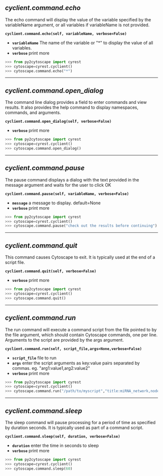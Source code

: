 ## ___cyclient.command.echo___

The echo command will display the value of the variable specified by the
variableName argument, or all variables if variableName is not provided.

**`cyclient.command.echo(self, variableName, verbose=False)`**

* **`variableName`** The name of the variable or "*" to display the value of all variables.
* **`verbose`** print more

```python
>>> from py2cytoscape import cyrest
>>> cytoscape=cyrest.cyclient()
>>> cytoscape.command.echo("*")
```
___

## ***cyclient.command.open_dialog***

The command line dialog provides a field to enter commands and view
results. It also provides the help command to display namespaces,
commands, and arguments.

**`cyclient.command.open_dialog(self, verbose=False)`**

* **`verbose`** print more

```python
>>> from py2cytoscape import cyrest
>>> cytoscape=cyrest.cyclient()
>>> cytoscape.command.open_dialog()
```
___

## ___cyclient.command.pause___

The pause command displays a dialog with the text provided in the
message argument and waits for the user to click OK

**`cyclient.command.pause(self, variableName, verbose=False)`**

* **`message`** a message to display. default=None
* **`verbose`** print more

```python
>>> from py2cytoscape import cyrest
>>> cytoscape=cyrest.cyclient()
>>> cytoscape.command.pause("check out the results before continuing")
```
___

## ___cyclient.command.quit___

This command causes Cytoscape to exit. It is typically used at
the end of a script file.

**`cyclient.command.quit(self, verbose=False)`**

* **`verbose`** print more

```python
>>> from py2cytoscape import cyrest
>>> cytoscape=cyrest.cyclient()
>>> cytoscape.command.quit()
```
___

## ___cyclient.command.run___

The run command will execute a command script from the file pointed to
by the file argument, which should contain Cytoscape commands, one per
line. Arguments to the script are provided by the args argument.

**`cyclient.command.run(self, script_file,args=None,verbose=False)`**

* **`script_file`** file to run
* **`args`** enter the script arguments as key:value pairs
 separated by commas. eg. "arg1:value1,arg2:value2"
* **`verbose`** print more

```python
>>> from py2cytoscape import cyrest
>>> cytoscape=cyrest.cyclient()
>>> cytoscape.command.run("/path/to/myscript","title:miRNA_network,nodes:100")
```
___

## ___cyclient.command.sleep___

The sleep command will pause processing for a period of time as
 specified by duration seconds. It is typically used as part of
 a command script.

**`cyclient.command.sleep(self, duration, verbose=False)`**

* **`duration`** enter the time in seconds to sleep
* **`verbose`** print more

```python
>>> from py2cytoscape import cyrest
>>> cytoscape=cyrest.cyclient()
>>> cytoscape.command.sleep(60)
```
